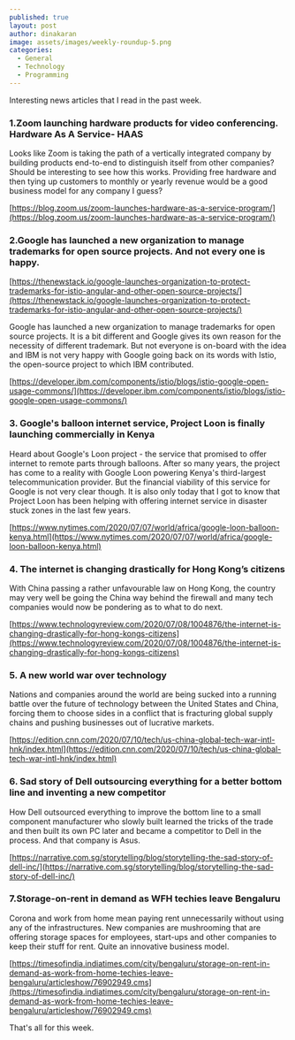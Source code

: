 ```yaml
---
published: true
layout: post
author: dinakaran
image: assets/images/weekly-roundup-5.png
categories:
  - General
  - Technology
  - Programming
---
```


Interesting news articles that I read in the past week.

### 1.Zoom launching hardware products for video conferencing. Hardware As A Service- HAAS

Looks like Zoom is taking the path of a vertically integrated company by building products end-to-end to distinguish itself from other companies? Should be interesting to see how this works. Providing free hardware and then tying up customers to monthly or yearly revenue would be a good business model for any company I guess?

[https://blog.zoom.us/zoom-launches-hardware-as-a-service-program/](https://blog.zoom.us/zoom-launches-hardware-as-a-service-program/)


### 2.Google has launched a new organization to manage trademarks for open source projects. And not every one is happy.

[https://thenewstack.io/google-launches-organization-to-protect-trademarks-for-istio-angular-and-other-open-source-projects/](https://thenewstack.io/google-launches-organization-to-protect-trademarks-for-istio-angular-and-other-open-source-projects/)

Google has launched a new organization to manage trademarks for open source projects. It is a bit different and Google gives its own reason for the necessity of different trademark. But not everyone is on-board with the idea and IBM is not very happy with Google going back on its words with Istio, the open-source project to which IBM contributed.

[https://developer.ibm.com/components/istio/blogs/istio-google-open-usage-commons/](https://developer.ibm.com/components/istio/blogs/istio-google-open-usage-commons/)


### 3. Google's balloon internet service, Project Loon is finally launching commercially in Kenya

Heard about Google's Loon project - the service that promised to offer internet to remote parts through balloons. After so many years, the project has come to a reality with Google Loon powering Kenya's third-largest telecommunication provider. But the financial viability of this service for Google is not very clear though. It is also only today that I got to know that Project Loon has been helping with offering internet service in disaster stuck zones in the last few years.

[https://www.nytimes.com/2020/07/07/world/africa/google-loon-balloon-kenya.html](https://www.nytimes.com/2020/07/07/world/africa/google-loon-balloon-kenya.html)


### 4. The internet is changing drastically for Hong Kong’s citizens

With China passing a rather unfavourable law on Hong Kong, the country may very well be going the China way behind the firewall and many tech companies would now be pondering as to what to do next. 


[https://www.technologyreview.com/2020/07/08/1004876/the-internet-is-changing-drastically-for-hong-kongs-citizens](https://www.technologyreview.com/2020/07/08/1004876/the-internet-is-changing-drastically-for-hong-kongs-citizens)


### 5. A new world war over technology

Nations and companies around the world are being sucked into a running battle over the future of technology between the United States and China, forcing them to choose sides in a conflict that is fracturing global supply chains and pushing businesses out of lucrative markets.

[https://edition.cnn.com/2020/07/10/tech/us-china-global-tech-war-intl-hnk/index.html](https://edition.cnn.com/2020/07/10/tech/us-china-global-tech-war-intl-hnk/index.html)

### 6. Sad story of Dell outsourcing everything for a better bottom line and inventing a new competitor

How Dell outsourced everything to improve the bottom line to a small component manufacturer who slowly built learned the tricks of the trade and then built its own PC later and became a competitor to Dell in the process. And that company is Asus.

[https://narrative.com.sg/storytelling/blog/storytelling-the-sad-story-of-dell-inc/](https://narrative.com.sg/storytelling/blog/storytelling-the-sad-story-of-dell-inc/)


### 7.Storage-on-rent in demand as WFH techies leave Bengaluru 

Corona and work from home mean paying rent unnecessarily without using any of the infrastructures. New companies are mushrooming that are offering storage spaces for employees, start-ups and other companies to keep their stuff for rent. Quite an innovative business model.

[https://timesofindia.indiatimes.com/city/bengaluru/storage-on-rent-in-demand-as-work-from-home-techies-leave-bengaluru/articleshow/76902949.cms](https://timesofindia.indiatimes.com/city/bengaluru/storage-on-rent-in-demand-as-work-from-home-techies-leave-bengaluru/articleshow/76902949.cms)  

That's all for this week.

